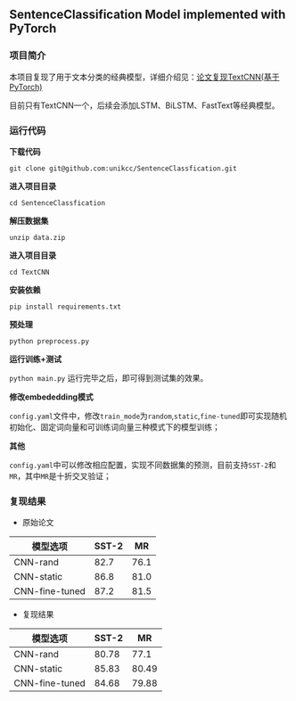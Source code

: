 ## SentenceClassification Model implemented with PyTorch

### 项目简介
本项目复现了用于文本分类的经典模型，详细介绍见：[论文复现TextCNN(基于PyTorch)](https://www.jianshu.com/p/ed0a82780c20)

目前只有TextCNN一个，后续会添加LSTM、BiLSTM、FastText等经典模型。

### 运行代码

**下载代码**

`git clone git@github.com:unikcc/SentenceClassfication.git`

**进入项目目录**

`cd SentenceClassfication`

**解压数据集**

`unzip data.zip`

**进入项目目录**

`cd TextCNN`
    
**安装依赖**

`pip install requirements.txt`

**预处理**

`python preprocess.py`

**运行训练+测试**

`python main.py`
运行完毕之后，即可得到测试集的效果。

**修改embededding模式**

`config.yaml`文件中，修改`train_mode`为`random`,`static`,`fine-tuned`即可实现随机初始化、固定词向量和可训练词向量三种模式下的模型训练；

**其他**

`config.yaml`中可以修改相应配置，实现不同数据集的预测，目前支持`SST-2`和`MR`，其中`MR`是十折交叉验证；

### 复现结果
+ 原始论文

|模型选项|SST-2|MR|
| -- | -- | -- |
| CNN-rand | 82.7 | 76.1 |
| CNN-static | 86.8 | 81.0 |
| CNN-fine-tuned| 87.2 | 81.5 |
+ 复现结果

|模型选项|SST-2|MR|
| -- | -- | -- |
| CNN-rand | 80.78 | 77.1 |
| CNN-static | 85.83 | 80.49  |
| CNN-fine-tuned| 84.68 | 79.88  |
